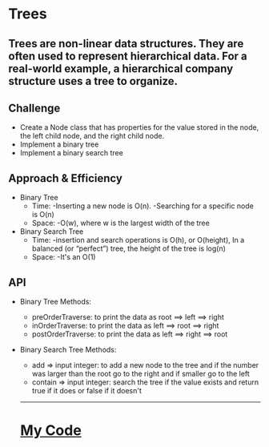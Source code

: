 # Trees
## Trees are non-linear data structures. They are often used to represent hierarchical data. For a real-world example, a hierarchical company structure uses a tree to organize.

## Challenge
* Create a Node class that has properties for the value stored in the node, the left child node, and the right child node.
* Implement a binary tree
* Implement a binary search tree

## Approach & Efficiency
* Binary Tree
    * Time: -Inserting a new node is O(n). -Searching for a specific node is O(n)
    * Space: -O(w), where w is the largest width of the tree
* Binary Search Tree
    * Time: -insertion and search operations is O(h), or O(height), In a balanced (or “perfect”) tree, the height of the tree is log(n)
    * Space: -It's an O(1)

## API
* Binary Tree Methods:
   * preOrderTraverse: to print the data as root ==> left ==> right
   * inOrderTraverse: to print the data as left ==> root ==> right
   * postOrderTraverse: to print the data as left ==> right ==> root
* Binary Search Tree Methods:
   * add => input integer: to add a new node to the tree and if the number was larger than the root go to the right and if smaller go to the left
   * contain => input integer: search the tree if the value exists and return true if it does or false if it doesn't
   
   ----
   
   # [My Code](https://github.com/hashem98/data-structures-and-algorithms/tree/main/Java/BinaryTree/app/src/main/java/BinaryTree)
